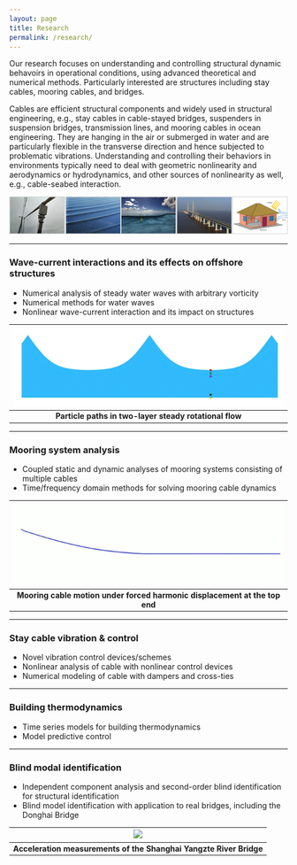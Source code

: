 ```yaml
---
layout: page
title: Research
permalink: /research/
---
```

Our research focuses on understanding and controlling structural dynamic behavoirs in operational conditions, using advanced theoretical and numerical methods. Particularly interested are structures including stay cables, mooring cables, and bridges. 

Cables are efficient structural components and widely used in structural engineering, e.g., stay cables in cable-stayed bridges, suspenders in suspension bridges, transmission lines, and mooring cables in ocean engineering. They are hanging in the air or submerged in water and are particularly flexible in the transverse direction and hence subjected to problematic vibrations. Understanding and controlling their behaviors in environments typically need to deal with geometric nonlinearity and aerodynamics or hydrodynamics, and other sources of nonlinearity as well, e.g., cable-seabed interaction.

![](/resources/topics.png)

---
### Wave-current interactions and its effects on offshore structures
- Numerical analysis of steady water waves with arbitrary vorticity
- Numerical methods for water waves
- Nonlinear wave-current interaction and its impact on structures

| <img width="600" src="/resources/particlepath.gif"> |
|:---:|
| **Particle paths in two-layer steady rotational flow** |

---
### Mooring system analysis
- Coupled static and dynamic analyses of mooring systems consisting of multiple cables
- Time/frequency domain methods for solving mooring cable dynamics

| <img width="600" src="/resources/cable.gif"> |
|:---:|
| **Mooring cable motion under forced harmonic displacement at the top end** |

---
### Stay cable vibration & control
- Novel vibration control devices/schemes
- Nonlinear analysis of cable with nonlinear control devices
- Numerical modeling of cable with dampers and cross-ties

---
### Building thermodynamics
- Time series models for building thermodynamics
- Model predictive control

---
### Blind modal identification
- Independent component analysis and second-order blind identification for structural identification
- Blind model identification with application to real bridges, including the Donghai Bridge

| <img width="600" src="/resources/bridgeandsensor.jpg"> |
|:---:|
| **Acceleration measurements of the Shanghai Yangzte River Bridge** |

